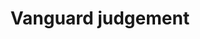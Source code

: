 ---
layout: item
title: Vanguard judgement
item-id: 20895
datatable: true
id: 20895
name: "Vanguard judgement"
members: true
lowalch: 0
highalch: 0
examine: "The Judgement of the Vanguard."
monsters:
  - id: 7526
    name: "Vanguard"
    members: true
    combat_level: 0
    wiki_url: "https://oldschool.runescape.wiki/w/Vanguard#Magic"
    drops:
      - quantity: "1"
        rarity: 1
    image: "https://oldschool.runescape.wiki/images/1/13/Vanguard_%28magic%29.png?db160"
---